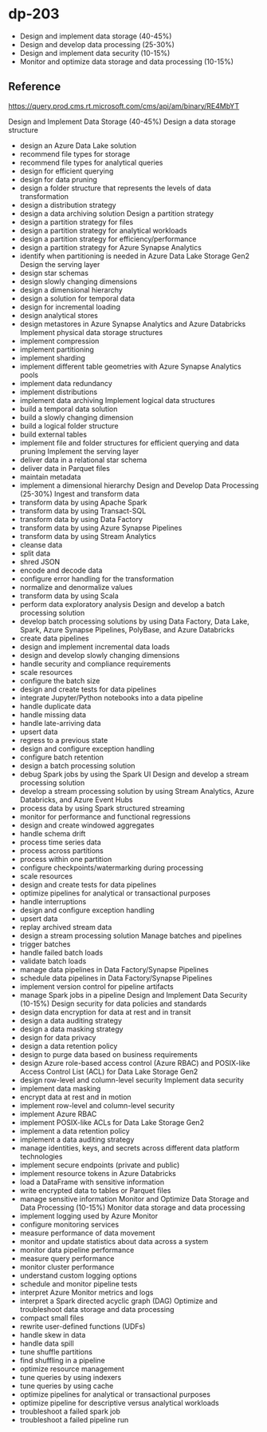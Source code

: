 # dp-203
- Design and implement data storage (40-45%)
- Design and develop data processing (25-30%)
- Design and implement data security (10-15%)
- Monitor and optimize data storage and data processing (10-15%)

## Reference 
https://query.prod.cms.rt.microsoft.com/cms/api/am/binary/RE4MbYT


Design and Implement Data Storage (40-45%)
Design a data storage structure
-  design an Azure Data Lake solution
-  recommend file types for storage
-  recommend file types for analytical queries
-  design for efficient querying
-  design for data pruning
-  design a folder structure that represents the levels of data transformation
-  design a distribution strategy
-  design a data archiving solution
Design a partition strategy
-  design a partition strategy for files
-  design a partition strategy for analytical workloads
-  design a partition strategy for efficiency/performance
-  design a partition strategy for Azure Synapse Analytics
-  identify when partitioning is needed in Azure Data Lake Storage Gen2
Design the serving layer
-  design star schemas
-  design slowly changing dimensions
-  design a dimensional hierarchy
-  design a solution for temporal data
-  design for incremental loading
-  design analytical stores
-  design metastores in Azure Synapse Analytics and Azure Databricks
Implement physical data storage structures
-  implement compression
-  implement partitioning
-  implement sharding
-  implement different table geometries with Azure Synapse Analytics pools
-  implement data redundancy
-  implement distributions
-  implement data archiving
Implement logical data structures
-  build a temporal data solution
-  build a slowly changing dimension
-  build a logical folder structure
-  build external tables
-  implement file and folder structures for efficient querying and data pruning
Implement the serving layer
-  deliver data in a relational star schema
-  deliver data in Parquet files
-  maintain metadata
-  implement a dimensional hierarchy
Design and Develop Data Processing (25-30%)
Ingest and transform data
-  transform data by using Apache Spark
-  transform data by using Transact-SQL
-  transform data by using Data Factory
-  transform data by using Azure Synapse Pipelines
-  transform data by using Stream Analytics
-  cleanse data
-  split data
-  shred JSON
-  encode and decode data
-  configure error handling for the transformation
-  normalize and denormalize values
-  transform data by using Scala
-  perform data exploratory analysis
Design and develop a batch processing solution
-  develop batch processing solutions by using Data Factory, Data Lake, Spark, Azure
Synapse Pipelines, PolyBase, and Azure Databricks
-  create data pipelines
-  design and implement incremental data loads
-  design and develop slowly changing dimensions
-  handle security and compliance requirements
-  scale resources
-  configure the batch size
-  design and create tests for data pipelines
-  integrate Jupyter/Python notebooks into a data pipeline
-  handle duplicate data
-  handle missing data
-  handle late-arriving data
-  upsert data
-  regress to a previous state
-  design and configure exception handling
-  configure batch retention
-  design a batch processing solution
-  debug Spark jobs by using the Spark UI
Design and develop a stream processing solution
-  develop a stream processing solution by using Stream Analytics, Azure Databricks, and
Azure Event Hubs
-  process data by using Spark structured streaming
-  monitor for performance and functional regressions
-  design and create windowed aggregates
-  handle schema drift
-  process time series data
-  process across partitions
-  process within one partition
-  configure checkpoints/watermarking during processing
-  scale resources
-  design and create tests for data pipelines
-  optimize pipelines for analytical or transactional purposes
-  handle interruptions
-  design and configure exception handling
-  upsert data
-  replay archived stream data
-  design a stream processing solution
Manage batches and pipelines
-  trigger batches
-  handle failed batch loads
-  validate batch loads
-  manage data pipelines in Data Factory/Synapse Pipelines
-  schedule data pipelines in Data Factory/Synapse Pipelines
-  implement version control for pipeline artifacts
-  manage Spark jobs in a pipeline
Design and Implement Data Security (10-15%)
Design security for data policies and standards
-  design data encryption for data at rest and in transit
-  design a data auditing strategy
-  design a data masking strategy
-  design for data privacy
-  design a data retention policy
-  design to purge data based on business requirements
-  design Azure role-based access control (Azure RBAC) and POSIX-like Access Control List
(ACL) for Data Lake Storage Gen2
-  design row-level and column-level security
Implement data security
-  implement data masking
-  encrypt data at rest and in motion
-  implement row-level and column-level security
-  implement Azure RBAC
-  implement POSIX-like ACLs for Data Lake Storage Gen2
-  implement a data retention policy
-  implement a data auditing strategy
-  manage identities, keys, and secrets across different data platform technologies
-  implement secure endpoints (private and public)
-  implement resource tokens in Azure Databricks
-  load a DataFrame with sensitive information
-  write encrypted data to tables or Parquet files
-  manage sensitive information
Monitor and Optimize Data Storage and Data Processing (10-15%)
Monitor data storage and data processing
-  implement logging used by Azure Monitor
-  configure monitoring services
-  measure performance of data movement
-  monitor and update statistics about data across a system
-  monitor data pipeline performance
-  measure query performance
-  monitor cluster performance
-  understand custom logging options
-  schedule and monitor pipeline tests
-  interpret Azure Monitor metrics and logs
-  interpret a Spark directed acyclic graph (DAG)
Optimize and troubleshoot data storage and data processing
-  compact small files
-  rewrite user-defined functions (UDFs)
-  handle skew in data
-  handle data spill
-  tune shuffle partitions
-  find shuffling in a pipeline
-  optimize resource management
-  tune queries by using indexers
-  tune queries by using cache
-  optimize pipelines for analytical or transactional purposes
-  optimize pipeline for descriptive versus analytical workloads
-  troubleshoot a failed spark job
-  troubleshoot a failed pipeline run
